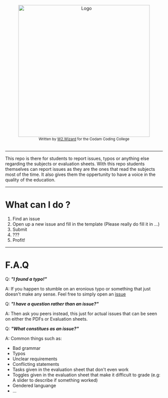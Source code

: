 </br>
<div align="center">
  <img width=420 src="https://user-images.githubusercontent.com/63303990/186118455-d1a2c167-702d-4be9-8e9e-08f3b7791902.png" alt="Logo">
</div>
<div align="center">
  <sub>Written by <a href="https://portfolio.w2wizard.dev/">W2.Wizard</a> for the Codam Coding College</sub>
</div>
</br>

---

This repo is there for students to report issues, typos or anything else regarding the subjects or evaluation sheets.
With this repo students themselves can report issues as they are the ones that read the subjects most of the time. It also gives them the oppertunity to have a voice in the quality of the education.

---

# What can I do ?

1. Find an issue
2. Open up a new issue and fill in the template (Please really do fill it in ...)
3. Submit
4. ???
5. Profit!

---

# F.A.Q

Q: **_"I found a typo!"_**

A: If you happen to stumble on an eronious typo or something that just doesn't make any sense. Feel free to simply open an [issue](https://github.com/codam-coding-college/42Typos/issues)

Q: **_"I have a question rather than an issue?"_**

A: Then ask you peers instead, this just for actual issues that can be seen on either the PDFs or Evaluation sheets.

Q: **_"What constitues as an issue?"_**

A: Common things such as: 
  - Bad grammar
  - Typos
  - Unclear requirements
  - Conflicting statements
  - Tasks given in the evaluation sheet that don't even work
  - Toggles given in the evaluation sheet that make it difficult to grade (e.g: A slider to describe if something worked)
  - Gendered languange
  - ...
